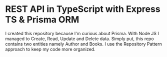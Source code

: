 # REST API in TypeScript with Express TS & Prisma ORM
I created this repository because I'm curious about Prisma. With Node JS I managed to Create, Read, Update and Delete data. Simply put, this repo contains two entities namely Author and Books. I use the Repository Pattern approach to keep my code more organized.
